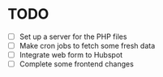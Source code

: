 # TODO

- [ ] Set up a server for the PHP files
- [ ] Make cron jobs to fetch some fresh data
- [ ] Integrate web form to Hubspot
- [ ] Complete some frontend changes

